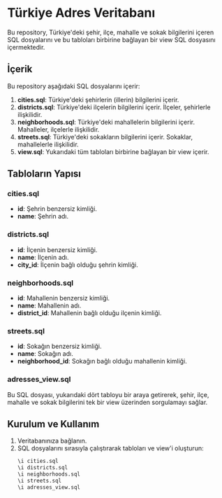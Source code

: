 # Türkiye Adres Veritabanı

Bu repository, Türkiye'deki şehir, ilçe, mahalle ve sokak bilgilerini içeren SQL dosyalarını ve bu tabloları birbirine bağlayan bir view SQL dosyasını içermektedir.

## İçerik

Bu repository aşağıdaki SQL dosyalarını içerir:

1. **cities.sql**: Türkiye'deki şehirlerin (illerin) bilgilerini içerir.
2. **districts.sql**: Türkiye'deki ilçelerin bilgilerini içerir. İlçeler, şehirlerle ilişkilidir.
3. **neighborhoods.sql**: Türkiye'deki mahallelerin bilgilerini içerir. Mahalleler, ilçelerle ilişkilidir.
4. **streets.sql**: Türkiye'deki sokakların bilgilerini içerir. Sokaklar, mahallelerle ilişkilidir.
5. **view.sql**: Yukarıdaki tüm tabloları birbirine bağlayan bir view içerir.

## Tabloların Yapısı

### cities.sql

- **id**: Şehrin benzersiz kimliği.
- **name**: Şehrin adı.

### districts.sql

- **id**: İlçenin benzersiz kimliği.
- **name**: İlçenin adı.
- **city_id**: İlçenin bağlı olduğu şehrin kimliği.

### neighborhoods.sql

- **id**: Mahallenin benzersiz kimliği.
- **name**: Mahallenin adı.
- **district_id**: Mahallenin bağlı olduğu ilçenin kimliği.

### streets.sql

- **id**: Sokağın benzersiz kimliği.
- **name**: Sokağın adı.
- **neighborhood_id**: Sokağın bağlı olduğu mahallenin kimliği.

### adresses_view.sql

Bu SQL dosyası, yukarıdaki dört tabloyu bir araya getirerek, şehir, ilçe, mahalle ve sokak bilgilerini tek bir view üzerinden sorgulamayı sağlar.

## Kurulum ve Kullanım

1. Veritabanınıza bağlanın.
2. SQL dosyalarını sırasıyla çalıştırarak tabloları ve view'i oluşturun:
   ```sql
   \i cities.sql
   \i districts.sql
   \i neighborhoods.sql
   \i streets.sql
   \i adresses_view.sql
